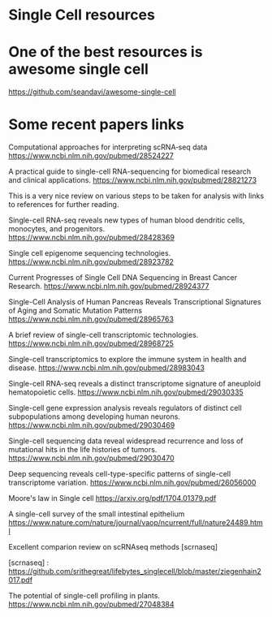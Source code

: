 # Single Cell resources

# One of the best resources is awesome single cell
https://github.com/seandavi/awesome-single-cell


# Some recent papers links

Computational approaches for interpreting scRNA‐seq data
https://www.ncbi.nlm.nih.gov/pubmed/28524227

A practical guide to single-cell RNA-sequencing for biomedical research and clinical applications.
https://www.ncbi.nlm.nih.gov/pubmed/28821273

This is a very nice review on various steps to be taken for analysis with links to references for further reading.


Single-cell RNA-seq reveals new types of human blood dendritic cells, monocytes, and progenitors.
https://www.ncbi.nlm.nih.gov/pubmed/28428369


Single cell epigenome sequencing technologies.
https://www.ncbi.nlm.nih.gov/pubmed/28923782

Current Progresses of Single Cell DNA Sequencing in Breast Cancer Research.
https://www.ncbi.nlm.nih.gov/pubmed/28924377

Single-Cell Analysis of Human Pancreas Reveals Transcriptional Signatures of Aging and Somatic Mutation Patterns
https://www.ncbi.nlm.nih.gov/pubmed/28965763


A brief review of single-cell transcriptomic technologies.
https://www.ncbi.nlm.nih.gov/pubmed/28968725


Single-cell transcriptomics to explore the immune system in health and disease.
https://www.ncbi.nlm.nih.gov/pubmed/28983043

Single-cell RNA-seq reveals a distinct transcriptome signature of aneuploid hematopoietic cells.
https://www.ncbi.nlm.nih.gov/pubmed/29030335

Single-cell gene expression analysis reveals regulators of distinct cell subpopulations among developing human neurons.
https://www.ncbi.nlm.nih.gov/pubmed/29030469

Single-cell sequencing data reveal widespread recurrence and loss of mutational hits in the life histories of tumors.
https://www.ncbi.nlm.nih.gov/pubmed/29030470


Deep sequencing reveals cell-type-specific patterns of single-cell transcriptome variation.
https://www.ncbi.nlm.nih.gov/pubmed/26056000


Moore's law in Single cell
https://arxiv.org/pdf/1704.01379.pdf

A single-cell survey of the small intestinal epithelium
https://www.nature.com/nature/journal/vaop/ncurrent/full/nature24489.html


Excellent comparion review on scRNAseq methods
[scrnaseq] 

[scrnaseq] : https://github.com/srithegreat/lifebytes_singlecell/blob/master/ziegenhain2017.pdf

The potential of single-cell profiling in plants.
https://www.ncbi.nlm.nih.gov/pubmed/27048384


